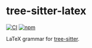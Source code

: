 # tree-sitter-latex

[![CI](https://github.com/latex-lsp/tree-sitter-latex/workflows/CI/badge.svg)](https://github.com/latex-lsp/tree-sitter-latex/actions)
[![npm](https://img.shields.io/npm/v/@pfoerster/tree-sitter-latex)](https://www.npmjs.com/package/@pfoerster/tree-sitter-latex)

LaTeX grammar for [tree-sitter](https://github.com/tree-sitter/tree-sitter).
